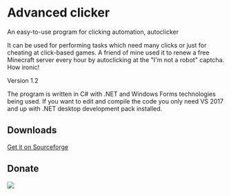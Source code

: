 # Advanced clicker
An easy-to-use program for clicking automation, autoclicker

It can be used for performing tasks which need many clicks or just for cheating at click-based games.
A friend of mine used it to renew a free Minecraft server every hour by autoclicking at the "I'm not a robot" captcha. How ironic!

Version 1.2

The program is written in C# with .NET and Windows Forms technologies being used. If you want to edit and compile the code you only need VS 2017 and up with .NET desktop development pack installed.

Downloads
---------
[Get it on Sourceforge](https://sourceforge.net/projects/advanced-clicker/)

Donate
------
[![](https://www.paypalobjects.com/en_US/i/btn/btn_donateCC_LG.gif)](https://www.paypal.com/donate/?hosted_button_id=P7KRW2GXG6Q9U)
